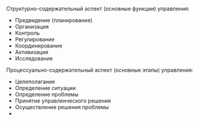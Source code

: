 
Структурно-содержательный аспект (основные функции) управления: 
- Предвидение (планирование)
- Организация 
- Контроль
- Регулирование
- Координирование
- Активизация
- Исследование 

Процессуально-содержательный аспект (основные этапы) управления: 
- Целеполагание
- Определение ситуации
- Определение проблемы
- Принятие управленческого решения 
- Осуществление решения проблемы
-                                                                                                                                                                                                                                                                                                                                                                                                                               